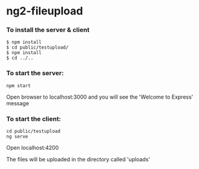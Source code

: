 # ng2-fileupload

### To install the server & client
```
$ npm install
$ cd public/testupload/
$ npm install
$ cd ../..
```

### To start the server:

```
npm start
```

Open browser to localhost:3000 and you will see the 'Welcome to Express' message


### To start the client:

```
cd public/testupload
ng serve
```

Open localhost:4200

The files will be uploaded in the directory called 'uploads'
